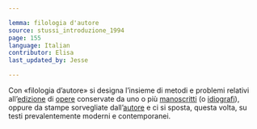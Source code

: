 ```yaml
---

lemma: filologia d'autore
source: stussi_introduzione_1994
page: 155
language: Italian
contributor: Elisa
last_updated_by: Jesse

---
```


Con «filologia d’autore» si designa l’insieme di metodi e problemi relativi all’[edizione](editionCritical.html) di [opere](work.html) conservate da uno o più [manoscritti](manuscript.html) (o [idiografi](idiograph.html)), oppure da stampe sorvegliate dall’[autore](author.html) e ci si sposta, questa volta, su testi prevalentemente moderni e contemporanei.
